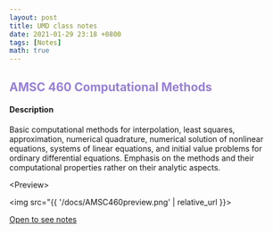 ```yaml
---
layout: post
title: UMD class notes
date: 2021-01-29 23:18 +0800
tags: [Notes]
math: true
---
```


<!-- Global site tag (gtag.js) - Google Analytics -->
  <script async src="https://www.googletagmanager.com/gtag/js?id=G-TG0XJZG53F"></script>
  <script>
    window.dataLayer = window.dataLayer || [];
    function gtag(){dataLayer.push(arguments);}
    gtag('js', new Date());

    gtag('config', 'G-TG0XJZG53F');
  </script>



## <font color= 977FD7> AMSC 460 Computational Methods</font>

#### Description
Basic computational methods for interpolation, least squares, approximation, numerical quadrature, numerical solution of nonlinear equations, systems of linear equations, and initial value problems for ordinary differential equations. Emphasis on the methods and their computational properties rather on their analytic aspects.

\<Preview>

<img src="{{ '/docs/AMSC460preview.png' | relative_url }}>

<a href="/mathnotes/docs/AMSC460.pdf">Open to see notes</a>
